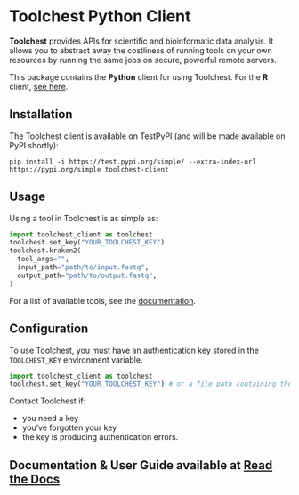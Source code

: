 # Toolchest Python Client

**Toolchest** provides APIs for scientific and bioinformatic data analysis.
It allows you to abstract away the costliness of running tools on your
own resources by running the same jobs on secure, powerful remote
servers.

This package contains the **Python** client for using Toolchest.
For the **R** client, [see here](https://github.com/trytoolchest/toolchest-client-r).

## Installation

The Toolchest client is available on TestPyPI (and will be made available on PyPI shortly):
``` shell
pip install -i https://test.pypi.org/simple/ --extra-index-url https://pypi.org/simple toolchest-client
```

## Usage

Using a tool in Toolchest is as simple as:

``` python
import toolchest_client as toolchest
toolchest.set_key("YOUR_TOOLCHEST_KEY")
toolchest.kraken2(
  tool_args="",
  input_path="path/to/input.fastq",
  output_path="path/to/output.fastq",
)
```

For a list of available tools, see the [documentation](https://toolchest-python-client.readthedocs.io/en/latest/).

## Configuration

To use Toolchest, you must have an authentication key stored
in the `TOOLCHEST_KEY` environment variable.

``` python
import toolchest_client as toolchest
toolchest.set_key("YOUR_TOOLCHEST_KEY") # or a file path containing the key
```

Contact Toolchest if:

-   you need a key
-   you’ve forgotten your key
-   the key is producing authentication errors.

## Documentation & User Guide available at [Read the Docs](https://toolchest-python-client.readthedocs.io/en/latest/)
